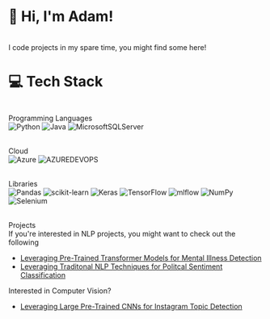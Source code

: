 # 💫 Hi, I'm Adam!
<br>I code projects in my spare time, you might find some here!<br>

# 💻 Tech Stack
<br>Programming Languages <br>
![Python](https://img.shields.io/badge/python-3670A0?style=for-the-badge&logo=python&logoColor=ffdd54) ![Java](https://img.shields.io/badge/java-%23ED8B00.svg?style=for-the-badge&logo=openjdk&logoColor=white) ![MicrosoftSQLServer](https://img.shields.io/badge/Microsoft%20SQL%20Server-CC2927?style=for-the-badge&logo=microsoft%20sql%20server&logoColor=white)
 

<br>Cloud<br>
![Azure](https://img.shields.io/badge/azure-%230072C6.svg?style=for-the-badge&logo=microsoftazure&logoColor=white) ![AZUREDEVOPS](https://img.shields.io/badge/azuredevops-0078D7.svg?style=for-the-badge&logo=azuredevops&logoColor=white&color=%230078D7)


<br>Libraries<br>
![Pandas](https://img.shields.io/badge/pandas-%23150458.svg?style=for-the-badge&logo=pandas&logoColor=white) ![scikit-learn](https://img.shields.io/badge/scikit--learn-%23F7931E.svg?style=for-the-badge&logo=scikit-learn&logoColor=white)  ![Keras](https://img.shields.io/badge/Keras-%23D00000.svg?style=for-the-badge&logo=Keras&logoColor=white) ![TensorFlow](https://img.shields.io/badge/TensorFlow-%23FF6F00.svg?style=for-the-badge&logo=TensorFlow&logoColor=white)  ![mlflow](https://img.shields.io/badge/mlflow-%23d9ead3.svg?style=for-the-badge&logo=numpy&logoColor=blue) ![NumPy](https://img.shields.io/badge/numpy-%23013243.svg?style=for-the-badge&logo=numpy&logoColor=white) ![Selenium](https://img.shields.io/badge/-selenium-%43B02A?style=for-the-badge&logo=selenium&logoColor=white)

<br>Projects<br>
If you're interested in NLP projects, you might want to check out the following
- <a href="https://github.com/Adam-R26/ReddiKnowDense-Detecting-Signs-of-Mental-Illness-from-Reddit-Comments">Leveraging Pre-Trained Transformer Models for Mental Illness Detection</a>
- <a href="https://github.com/Adam-R26/ReddiKnowSparse-Infer-Traits-of-Reddit-Users-from-Their-Comments">Leveraging Traditonal NLP Techniques for Politcal Sentiment Classification</a>

Interested in Computer Vision?
-  <a href="https://github.com/Adam-R26/ReddiKnowSparse-Infer-Traits-of-Reddit-Users-from-Their-Comments">Leveraging Large Pre-Trained CNNs for Instagram Topic Detection</a>
